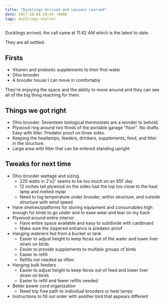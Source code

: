 ```yaml
---
title: "Ducklings Arrived and Lessons Learned"
date: 2017-10-04 19:44 -0400
tags: ducklings shelter
---
```

Ducklings arrived, the call came at 11:42 AM which is the latest to date.

They are all settled.
## Firsts
* Vitamin and probiotic supplements to their first water
* Ohio brooder
* A brooder house I can move in comfortably

They're enjoying the space and the ability to move around and they can see all of the big thing reaching for them.

## Things we got right
* Ohio brooder.  Seventeen biological thermostats are a wonder to behold.
* Plywood ring around two thirds of the portable garage "floor".  No drafts.  Easy with litter.  Predator proof on three sides.
* Keeping the heatlamps, feeders, drinkers, supplements, feed, and litter in the structure.
* Large area with litter that can be entered standing upright

## Tweaks for next time
* Ohio brooder wattage and sizing.
  * 225 watts in 2'x2' seems to be too much on an 85F day
  * 12 inches tall plywood on the sides had the top too close to the heat lamp and melted mylar
  * Need to log temperature under brooder, within structure, and outside structure with wind speed
* Have shelves/platforms for storing equipment and consumables high enough for birds to go under and to ease wear and tear on my back
* Plywood around entire interior
  * Have entire space available and easy to subdivide with cardboard
  * Make sure the zippered entrance is predator proof
* Hanging waterers fed from a bucket or tank
  * Easier to adjust height to keep feces out of the water and lower liver strain on birds
  * Easier to provide supplements to multiple groups of birds
  * Easier to refill
  * Refills not needed as often
* Hanging bulk feeders
  * Easier to adjust height to keep feces out of feed and lower liver strain on birds
  * Easier to refill and fewer refills needed
* Better power cord organization
  * Need trip free path to individual brooders or heat lamps
* Instructions to fill out order with another bird that appears different

